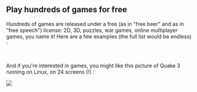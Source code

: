 <?php require("../../entete.php");?> <?php require("../../base.php");?> <?php require("../../fonctions.php");?>

<div id="corps">

<h2>Play hundreds of games for free</h2>

<p>Hundreds of games are released under a free (as in "free beer" and as in "free speech") license: 2D, 3D, puzzles, war games, online multiplayer games, you name it! Here are a few examples (the full list would be endless) :</p>

<div id="items">

<?php all_games_from_file ();?>

<br class="clearboth" />
</div>

<p>And if you're interested in games, you might like this picture of Quake 3 running on Linux, on 24 screens (!) :</p>

<p><a href="Images/quake_24_screens.jpg"><img src="Images/quake_24_screens_thumbnail.jpg" /></a></p>

</div>
</body>
</html>
